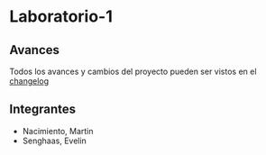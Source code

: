 # Laboratorio-1
## Avances
Todos los avances y cambios del proyecto pueden ser vistos en el [changelog](./CHANGELOG.md)

## Integrantes
- Nacimiento, Martin
- Senghaas, Evelin